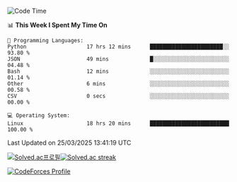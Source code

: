 
<!--START_SECTION:waka-->
![Code Time](http://img.shields.io/badge/Code%20Time-3%2C761%20hrs%2047%20mins-blue)

📊 **This Week I Spent My Time On** 

```text
💬 Programming Languages: 
Python                   17 hrs 12 mins      ███████████████████████░░   93.80 % 
JSON                     49 mins             █░░░░░░░░░░░░░░░░░░░░░░░░   04.48 % 
Bash                     12 mins             ░░░░░░░░░░░░░░░░░░░░░░░░░   01.14 % 
Other                    6 mins              ░░░░░░░░░░░░░░░░░░░░░░░░░   00.58 % 
CSV                      0 secs              ░░░░░░░░░░░░░░░░░░░░░░░░░   00.00 % 

💻 Operating System: 
Linux                    18 hrs 20 mins      █████████████████████████   100.00 % 
```


 Last Updated on 25/03/2025 13:41:19 UTC
<!--END_SECTION:waka-->


[![Solved.ac프로필](http://mazassumnida.wtf/api/generate_badge?boj=hckim96)](https://solved.ac/hckim96)[![Solved.ac streak](http://mazandi.herokuapp.com/api?handle=hckim96&theme=dark)](https://solved.ac/hckim96)


[![CodeForces Profile](https://cf.leed.at?id=hckim96)](https://codeforces.com/profile/hckim96)

